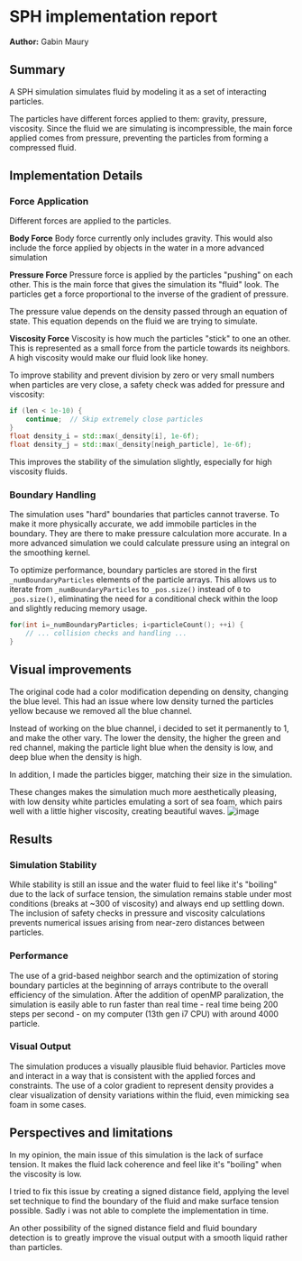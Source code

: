 # SPH implementation report
**Author:** Gabin Maury
## Summary

A SPH simulation simulates fluid by modeling it as a set of interacting particles.

The particles have different forces applied to them: gravity, pressure, viscosity. Since the fluid we are simulating is incompressible, the main force applied comes from pressure, preventing the particles from forming a compressed fluid. 
## Implementation Details

### Force Application

Different forces are applied to the particles.

**Body Force**
Body force currently only includes gravity. This would also include the force applied by objects in the water in a more advanced simulation

**Pressure Force**
Pressure force is applied by the particles "pushing" on each other. This is the main force that gives the simulation its "fluid" look. The particles get a force proportional to the inverse of the gradient of pressure.

The pressure value depends on the density passed through an equation of state. This equation depends on the fluid we are trying to simulate.

**Viscosity Force**
Viscosity is how much the particles "stick" to one an other. This is represented as a small force from the particle towards its neighbors. A high viscosity would make our fluid look like honey.

To improve stability and prevent division by zero or very small numbers when particles are very close, a safety check was added for pressure and viscosity:

```cpp
if (len < 1e-10) {
    continue;  // Skip extremely close particles
}
float density_i = std::max(_density[i], 1e-6f);
float density_j = std::max(_density[neigh_particle], 1e-6f);
```

This improves the stability of the simulation slightly, especially for high viscosity fluids.
### Boundary Handling

The simulation uses "hard" boundaries that particles cannot traverse. To make it more physically accurate, we add immobile particles in the boundary. They are there to make pressure calculation more accurate. In a more advanced simulation we could calculate pressure using an integral on the smoothing kernel.

To optimize performance, boundary particles are stored in the first `_numBoundaryParticles` elements of the particle arrays. This allows us to iterate from `_numBoundaryParticles` to `_pos.size()` instead of `0` to `_pos.size()`, eliminating the need for a conditional check within the loop and slightly reducing memory usage.

```cpp
for(int i=_numBoundaryParticles; i<particleCount(); ++i) {
    // ... collision checks and handling ...
}
```

## Visual improvements

The original code had a color modification depending on density, changing the blue level. This had an issue where low density turned the particles yellow because we removed all the blue channel.

Instead of working on the blue channel, i decided to set it permanently to 1, and make the other vary. The lower the density, the higher the green and red channel, making the particle light blue when the density is low, and deep blue when the density is high.

In addition, I made the particles bigger, matching their size in the simulation.

These changes makes the simulation much more aesthetically pleasing, with low density white particles emulating a sort of sea foam, which pairs well with a little higher viscosity, creating beautiful waves. 
![image](https://github.com/user-attachments/assets/e93d346f-ff15-45b1-b504-1e06ae1d45cb)

## Results

### Simulation Stability

While stability is still an issue and the water fluid to feel like it's "boiling" due to the lack of surface tension, the simulation remains stable under most conditions (breaks at ~300 of viscosity) and always end up settling down. The inclusion of safety checks in pressure and viscosity calculations prevents numerical issues arising from near-zero distances between particles.

### Performance

The use of a grid-based neighbor search and the optimization of storing boundary particles at the beginning of arrays contribute to the overall efficiency of the simulation. After the addition of openMP paralization, the simulation is easily able to run faster than real time - real time being 200 steps per second - on my computer (13th gen i7 CPU) with around 4000 particle.

### Visual Output

The simulation produces a visually plausible fluid behavior. Particles move and interact in a way that is consistent with the applied forces and constraints. The use of a color gradient to represent density provides a clear visualization of density variations within the fluid, even mimicking sea foam in some cases.


## Perspectives and limitations

In my opinion, the main issue of this simulation is the lack of surface tension. It makes the fluid lack coherence and feel like it's "boiling" when the viscosity is low.

I tried to fix this issue by creating a signed distance field, applying the level set technique to find the boundary of the fluid and make surface tension possible. Sadly i was not able to complete the implementation in time.

An other possibility of the signed distance field and fluid boundary detection is to greatly improve the visual output with a smooth liquid rather than particles.


